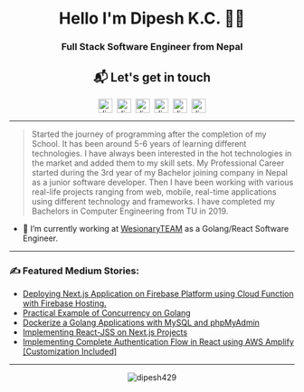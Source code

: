 
<h1 align="center">Hello I'm Dipesh K.C. 👨‍💻</h1>

<h3 align="center"> Full Stack Software Engineer from Nepal</h3>

<h2 align="center"> 📬 Let's get in touch </h2>
<p align="center">
  <a href="https://www.linkedin.com/in/dipesh-k-c-8aa052189/" target="blank"><img align="center" src="https://cdn.jsdelivr.net/npm/simple-icons@3.0.1/icons/linkedin.svg" alt="dipeshkc" height="25" width="25" /></a>&nbsp;&nbsp;<a href="https://medium.com/@dipesh.kc" target="blank"><img align="center" src="https://cdn.jsdelivr.net/npm/simple-icons@3.0.1/icons/medium.svg" alt="dipeshkc" height="25" width="25" /></a>&nbsp;&nbsp;<a href="https://stackoverflow.com/users/5882968/dipesh-kc" target="blank"><img align="center" src="https://cdn.jsdelivr.net/npm/simple-icons@3.0.1/icons/stackoverflow.svg" alt="dipeshkc" height="25" width="25" /></a>&nbsp;&nbsp;<a href="https://www.facebook.com/dipeshhkc" target="blank"><img align="center" src="https://cdn.jsdelivr.net/npm/simple-icons@3.0.1/icons/facebook.svg" alt="dipeshkc" height="25" width="25" /></a>&nbsp;&nbsp;<a href="https://www.instagram.com/dipeshh_kc/" target="blank"><img align="center" src="https://cdn.jsdelivr.net/npm/simple-icons@3.0.1/icons/instagram.svg" alt="dipeshkc" height="25" width="25" /></a>&nbsp;&nbsp;<a href="mailto:kcdipesh429@gmail.com"><img align="center" src="https://cdn.jsdelivr.net/npm/simple-icons@3.0.1/icons/gmail.svg" alt="dipeshkc" height="25" width="25" /></a></p>

<hr />

> Started the journey of programming after the completion of my School. It has been around 5-6 years of learning different technologies. I have always been interested in the hot technologies in the market and added them to my skill sets. My Professional Career started during the 3rd year of my Bachelor joining company in Nepal as a junior software developer. Then I have been working with various real-life projects ranging from web, mobile, real-time applications using different technology and frameworks. I have completed my Bachelors in Computer Engineering from TU in 2019. </p>

- 🔭 I’m currently working at <a href="https://wesionary.team/" target="_blank">WesionaryTEAM</a> as a Golang/React Software Engineer.

<hr/>

<h3>✍️ Featured Medium Stories:</h3>
<ul>
  <li><a href="https://medium.com/wesionary-team/deploying-next-js-application-on-firebase-platform-using-cloud-function-with-firebase-hosting-920157f03267">Deploying Next.js Application on Firebase Platform using Cloud Function with Firebase Hosting.</a></li>  
<li><a href="https://medium.com/wesionary-team/practical-example-of-concurrency-on-golang-fc4609ea8ed1">Practical Example of Concurrency on Golang</a></li>
  <li><a href="https://medium.com/wesionary-team/dockerize-a-golang-applications-with-mysql-and-phpmyadmin-hot-reloading-included-86eb7a6cf8d5">Dockerize a Golang Applications with MySQL and phpMyAdmin</a></li>  
<li><a href="https://medium.com/wesionary-team/implementing-react-jss-on-next-js-projects-7ceaee985cad">Implementing React-JSS on Next.js Projects</a></li>
<li><a href="https://medium.com/wesionary-team/implementing-complete-authentication-flow-in-react-using-aws-amplify-hacks-included-a68c592400df">Implementing Complete Authentication Flow in React using AWS Amplify [Customization Included]</a></li>
</ul>

<hr/>

<p align="center"><img src="https://sjb-github-readme-stats.vercel.app/api?username=dipesh429&show_icons=true&count_private=true" alt="dipesh429" /></p>



